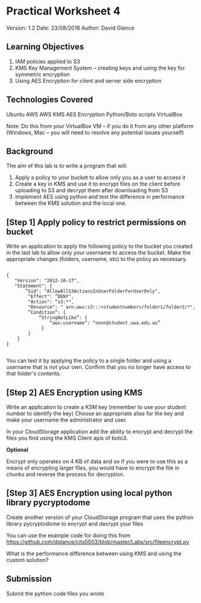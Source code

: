 # Practical Worksheet 4

Version: 1.2 Date: 23/08/2018 Author: David Glance

## Learning Objectives

1. IAM policies applied to S3
2.	KMS Key Management System – creating keys and using the key for symmetric encryption
3.	Using AES Encryption for client and server side encryption

## Technologies Covered

Ubuntu
AWS
AWS KMS
AES Encryption
Python/Boto scripts
VirtualBox

Note: Do this from your VirtualBox VM – if you do it from any other platform (Windows, Mac – you will need to resolve any potential issues yourself)

## Background

The aim of this lab is to write a program that will:

1. Apply a policy to your bucket to allow only you as a user to access it
2. Create a key in KMS and use it to encrypt files on the client before uploading to S3 and decrypt them after downloading from S3
3. Implement AES using python and test the difference in performance between the KMS solution and the local one. 

## [Step 1] Apply policy to restrict permissions on bucket

Write an application to apply the following policy to the bucket you created in the last lab
to allow only your username to access the bucket. Make the appropriate
changes (folders, username, etc) to the policy as necessary.

```

{ 
   "Version": "2012-10-17", 
   "Statement": {
	   ”Sid": ”AllowAllS3ActionsInUserFolderForUserOnly", 
        "Effect": ”DENY", 
        "Action": “s3:*", 
        "Resource": " arn:aws:s3:::<studentnumber>/folder1/folder2/*",
        ”Condition”: {
            “StringNotLike”: {
                “aws:username”: “nnnn@student.uwa.edu.au”
             }
        } 
    } 
}


```

You can test it by applying the policy to a single folder and using a
username that is not your own. Confirm that you no longer have access
to that folder's contents. 


## [Step 2] AES Encryption using KMS

Write an application to create a KSM key (remember to use your student
number to identify the key)
Choose an appropriate alias for the key and make your username the
administrator and user.

In your CloudStorage application add the ability to encrypt and decrypt the files you find using the KMS Client apis of boto3. 

**Optional**

Encrypt only operates on 4 KB of data and so if you were to use this as a means of encrypting larger files, you would have to encrypt the file in chunks and reverse the process for decryption.

## [Step 3] AES Encryption using local python library pycryptodome

Create another version of your CloudStorage program that uses the python library pycryptodome to encrypt and decrypt your files

You can use the example code for doing this from https://github.com/dglance/cits5503/blob/master/Labs/src/fileencrypt.py

What is the performance difference between using KMS and using the custom solution?


## Submission

Submit the python code files you wrote


